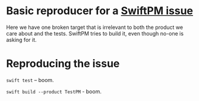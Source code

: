 # Basic reproducer for a [SwiftPM issue](https://github.com/swiftlang/swift-package-manager/issues/9272)

Here we have one broken target that is irrelevant to both the product we care about and the tests. SwiftPM tries to build it, even though no-one is asking for it.

# Reproducing the issue

`swift test` – boom.

`swift build --product TestPM` - boom.
